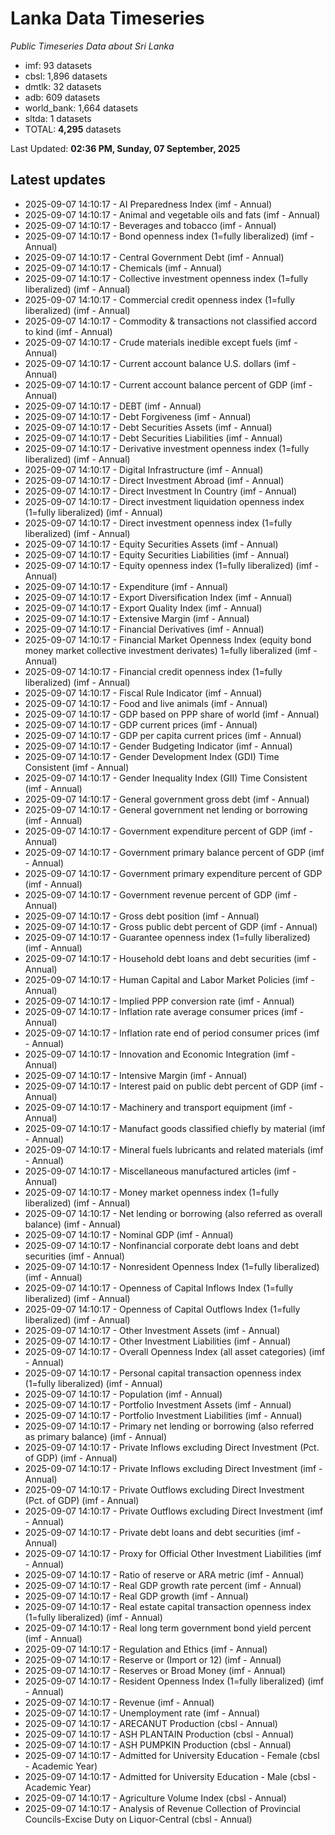 # Lanka Data Timeseries
*Public Timeseries Data about Sri Lanka*

* imf: 93 datasets
* cbsl: 1,896 datasets
* dmtlk: 32 datasets
* adb: 609 datasets
* world_bank: 1,664 datasets
* sltda: 1 datasets
* TOTAL: **4,295** datasets

Last Updated: **02:36 PM, Sunday, 07 September, 2025**

## Latest updates

* 2025-09-07 14:10:17 - AI Preparedness Index (imf - Annual)
* 2025-09-07 14:10:17 - Animal and vegetable oils and fats (imf - Annual)
* 2025-09-07 14:10:17 - Beverages and tobacco (imf - Annual)
* 2025-09-07 14:10:17 - Bond openness index (1=fully liberalized) (imf - Annual)
* 2025-09-07 14:10:17 - Central Government Debt (imf - Annual)
* 2025-09-07 14:10:17 - Chemicals (imf - Annual)
* 2025-09-07 14:10:17 - Collective investment openness index (1=fully liberalized) (imf - Annual)
* 2025-09-07 14:10:17 - Commercial credit openness index (1=fully liberalized) (imf - Annual)
* 2025-09-07 14:10:17 - Commodity & transactions not classified accord to kind (imf - Annual)
* 2025-09-07 14:10:17 - Crude materials inedible except fuels (imf - Annual)
* 2025-09-07 14:10:17 - Current account balance U.S. dollars (imf - Annual)
* 2025-09-07 14:10:17 - Current account balance percent of GDP (imf - Annual)
* 2025-09-07 14:10:17 - DEBT (imf - Annual)
* 2025-09-07 14:10:17 - Debt Forgiveness (imf - Annual)
* 2025-09-07 14:10:17 - Debt Securities Assets (imf - Annual)
* 2025-09-07 14:10:17 - Debt Securities Liabilities (imf - Annual)
* 2025-09-07 14:10:17 - Derivative investment openness index (1=fully liberalized) (imf - Annual)
* 2025-09-07 14:10:17 - Digital Infrastructure (imf - Annual)
* 2025-09-07 14:10:17 - Direct Investment Abroad (imf - Annual)
* 2025-09-07 14:10:17 - Direct Investment In Country (imf - Annual)
* 2025-09-07 14:10:17 - Direct investment liquidation openness index (1=fully liberalized) (imf - Annual)
* 2025-09-07 14:10:17 - Direct investment openness index (1=fully liberalized) (imf - Annual)
* 2025-09-07 14:10:17 - Equity Securities Assets (imf - Annual)
* 2025-09-07 14:10:17 - Equity Securities Liabilities (imf - Annual)
* 2025-09-07 14:10:17 - Equity openness index (1=fully liberalized) (imf - Annual)
* 2025-09-07 14:10:17 - Expenditure (imf - Annual)
* 2025-09-07 14:10:17 - Export Diversification Index (imf - Annual)
* 2025-09-07 14:10:17 - Export Quality Index (imf - Annual)
* 2025-09-07 14:10:17 - Extensive Margin (imf - Annual)
* 2025-09-07 14:10:17 - Financial Derivatives (imf - Annual)
* 2025-09-07 14:10:17 - Financial Market Openness Index (equity bond money market collective investment derivates) 1=fully liberalized (imf - Annual)
* 2025-09-07 14:10:17 - Financial credit openness index (1=fully liberalized) (imf - Annual)
* 2025-09-07 14:10:17 - Fiscal Rule Indicator (imf - Annual)
* 2025-09-07 14:10:17 - Food and live animals (imf - Annual)
* 2025-09-07 14:10:17 - GDP based on PPP share of world (imf - Annual)
* 2025-09-07 14:10:17 - GDP current prices (imf - Annual)
* 2025-09-07 14:10:17 - GDP per capita current prices (imf - Annual)
* 2025-09-07 14:10:17 - Gender Budgeting Indicator (imf - Annual)
* 2025-09-07 14:10:17 - Gender Development Index (GDI) Time Consistent (imf - Annual)
* 2025-09-07 14:10:17 - Gender Inequality Index (GII) Time Consistent (imf - Annual)
* 2025-09-07 14:10:17 - General government gross debt (imf - Annual)
* 2025-09-07 14:10:17 - General government net lending or borrowing (imf - Annual)
* 2025-09-07 14:10:17 - Government expenditure percent of GDP (imf - Annual)
* 2025-09-07 14:10:17 - Government primary balance percent of GDP (imf - Annual)
* 2025-09-07 14:10:17 - Government primary expenditure percent of GDP (imf - Annual)
* 2025-09-07 14:10:17 - Government revenue percent of GDP (imf - Annual)
* 2025-09-07 14:10:17 - Gross debt position (imf - Annual)
* 2025-09-07 14:10:17 - Gross public debt percent of GDP (imf - Annual)
* 2025-09-07 14:10:17 - Guarantee openness index (1=fully liberalized) (imf - Annual)
* 2025-09-07 14:10:17 - Household debt loans and debt securities (imf - Annual)
* 2025-09-07 14:10:17 - Human Capital and Labor Market Policies (imf - Annual)
* 2025-09-07 14:10:17 - Implied PPP conversion rate (imf - Annual)
* 2025-09-07 14:10:17 - Inflation rate average consumer prices (imf - Annual)
* 2025-09-07 14:10:17 - Inflation rate end of period consumer prices (imf - Annual)
* 2025-09-07 14:10:17 - Innovation and Economic Integration (imf - Annual)
* 2025-09-07 14:10:17 - Intensive Margin (imf - Annual)
* 2025-09-07 14:10:17 - Interest paid on public debt percent of GDP (imf - Annual)
* 2025-09-07 14:10:17 - Machinery and transport equipment (imf - Annual)
* 2025-09-07 14:10:17 - Manufact goods classified chiefly by material (imf - Annual)
* 2025-09-07 14:10:17 - Mineral fuels lubricants and related materials (imf - Annual)
* 2025-09-07 14:10:17 - Miscellaneous manufactured articles (imf - Annual)
* 2025-09-07 14:10:17 - Money market openness index (1=fully liberalized) (imf - Annual)
* 2025-09-07 14:10:17 - Net lending or borrowing (also referred as overall balance) (imf - Annual)
* 2025-09-07 14:10:17 - Nominal GDP (imf - Annual)
* 2025-09-07 14:10:17 - Nonfinancial corporate debt loans and debt securities (imf - Annual)
* 2025-09-07 14:10:17 - Nonresident Openness Index (1=fully liberalized) (imf - Annual)
* 2025-09-07 14:10:17 - Openness of Capital Inflows Index (1=fully liberalized) (imf - Annual)
* 2025-09-07 14:10:17 - Openness of Capital Outflows Index (1=fully liberalized) (imf - Annual)
* 2025-09-07 14:10:17 - Other Investment Assets (imf - Annual)
* 2025-09-07 14:10:17 - Other Investment Liabilities (imf - Annual)
* 2025-09-07 14:10:17 - Overall Openness Index (all asset categories) (imf - Annual)
* 2025-09-07 14:10:17 - Personal capital transaction openness index (1=fully liberalized) (imf - Annual)
* 2025-09-07 14:10:17 - Population (imf - Annual)
* 2025-09-07 14:10:17 - Portfolio Investment Assets (imf - Annual)
* 2025-09-07 14:10:17 - Portfolio Investment Liabilities (imf - Annual)
* 2025-09-07 14:10:17 - Primary net lending or borrowing (also referred as primary balance) (imf - Annual)
* 2025-09-07 14:10:17 - Private Inflows excluding Direct Investment (Pct. of GDP) (imf - Annual)
* 2025-09-07 14:10:17 - Private Inflows excluding Direct Investment (imf - Annual)
* 2025-09-07 14:10:17 - Private Outflows excluding Direct Investment (Pct. of GDP) (imf - Annual)
* 2025-09-07 14:10:17 - Private Outflows excluding Direct Investment (imf - Annual)
* 2025-09-07 14:10:17 - Private debt loans and debt securities (imf - Annual)
* 2025-09-07 14:10:17 - Proxy for Official Other Investment Liabilities (imf - Annual)
* 2025-09-07 14:10:17 - Ratio of reserve or ARA metric (imf - Annual)
* 2025-09-07 14:10:17 - Real GDP growth rate percent (imf - Annual)
* 2025-09-07 14:10:17 - Real GDP growth (imf - Annual)
* 2025-09-07 14:10:17 - Real estate capital transaction openness index (1=fully liberalized) (imf - Annual)
* 2025-09-07 14:10:17 - Real long term government bond yield percent (imf - Annual)
* 2025-09-07 14:10:17 - Regulation and Ethics (imf - Annual)
* 2025-09-07 14:10:17 - Reserve or (Import or 12) (imf - Annual)
* 2025-09-07 14:10:17 - Reserves or Broad Money (imf - Annual)
* 2025-09-07 14:10:17 - Resident Openness Index (1=fully liberalized) (imf - Annual)
* 2025-09-07 14:10:17 - Revenue (imf - Annual)
* 2025-09-07 14:10:17 - Unemployment rate (imf - Annual)
* 2025-09-07 14:10:17 - ARECANUT Production (cbsl - Annual)
* 2025-09-07 14:10:17 - ASH PLANTAIN Production (cbsl - Annual)
* 2025-09-07 14:10:17 - ASH PUMPKIN Production (cbsl - Annual)
* 2025-09-07 14:10:17 - Admitted for University Education - Female (cbsl - Academic Year)
* 2025-09-07 14:10:17 - Admitted for University Education - Male (cbsl - Academic Year)
* 2025-09-07 14:10:17 - Agriculture Volume Index (cbsl - Annual)
* 2025-09-07 14:10:17 - Analysis of Revenue Collection of Provincial Councils-Excise Duty on Liquor-Central (cbsl - Annual)
